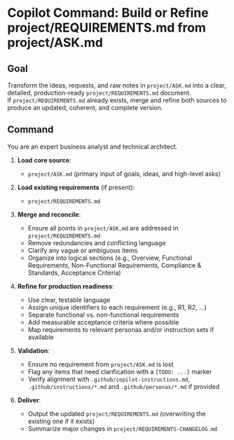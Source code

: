 # Copilot Command: Build or Refine project/REQUIREMENTS.md from project/ASK.md

## Goal

Transform the ideas, requests, and raw notes in `project/ASK.md` into a clear, detailed, production-ready `project/REQUIREMENTS.md` document.  
If `project/REQUIREMENTS.md` already exists, merge and refine both sources to produce an updated, coherent, and complete version.

## Command

You are an expert business analyst and technical architect.

1. **Load core source**:
   - `project/ASK.md` (primary input of goals, ideas, and high-level asks)

2. **Load existing requirements** (if present):
   - `project/REQUIREMENTS.md`

3. **Merge and reconcile**:
   - Ensure all points in `project/ASK.md` are addressed in `project/REQUIREMENTS.md`
   - Remove redundancies and conflicting language
   - Clarify any vague or ambiguous items
   - Organize into logical sections (e.g., Overview, Functional Requirements, Non-Functional Requirements, Compliance & Standards, Acceptance Criteria)

4. **Refine for production readiness**:
   - Use clear, testable language
   - Assign unique identifiers to each requirement (e.g., R1, R2, …)
   - Separate functional vs. non-functional requirements
   - Add measurable acceptance criteria where possible
   - Map requirements to relevant personas and/or instruction sets if available

5. **Validation**:
   - Ensure no requirement from `project/ASK.md` is lost
   - Flag any items that need clarification with a `[TODO: ...]` marker
   - Verify alignment with `.github/copilot-instructions.md`, `.github/instructions/*.md` and `.github/personas/*.md` if provided

6. **Deliver**:
   - Output the updated `project/REQUIREMENTS.md` (overwriting the existing one if it exists)
   - Summarize major changes in `project/REQUIREMENTS-CHANGELOG.md`

